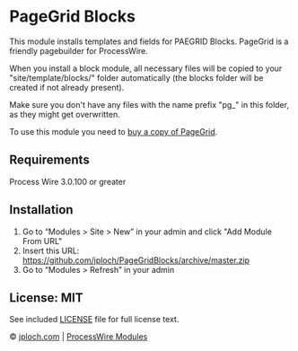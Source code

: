# PageGrid Blocks
This module installs templates and fields for PAEGRID Blocks. PageGrid is a friendly pagebuilder for ProcessWire.

When you install a block module, all necessary files will be copied to your "site/template/blocks/" folder automatically (the blocks folder will be created if not already present).

Make sure you don't have any files with the name prefix "pg_" in this folder, as they might get overwritten.

To use this module you need to [buy a copy of PageGrid](https://page-grid.com/buy-now/). 

## Requirements
Process Wire 3.0.100 or greater

## Installation

1. Go to “Modules > Site > New” in your admin and click "Add Module From URL"
2. Insert this URL: https://github.com/jploch/PageGridBlocks/archive/master.zip
3. Go to “Modules > Refresh” in your admin

## License: MIT

See included [LICENSE](https://github.com/jploch/PageGridBlocks/blob/master/LICENSE) file for full license text.

© [jploch.com](https://www.janploch.de) | [ProcessWire Modules](https://modules.processwire.com/authors/jploch/)

